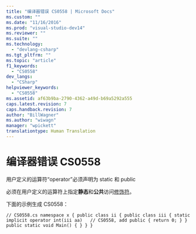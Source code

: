 ```yaml
---
title: "编译器错误 CS0558 | Microsoft Docs"
ms.custom: ""
ms.date: "11/16/2016"
ms.prod: "visual-studio-dev14"
ms.reviewer: ""
ms.suite: ""
ms.technology: 
  - "devlang-csharp"
ms.tgt_pltfrm: ""
ms.topic: "article"
f1_keywords: 
  - "CS0558"
dev_langs: 
  - "CSharp"
helpviewer_keywords: 
  - "CS0558"
ms.assetid: af63b9ba-2790-4362-a49d-b69a5292a555
caps.latest.revision: 7
caps.handback.revision: 7
author: "BillWagner"
ms.author: "wiwagn"
manager: "wpickett"
translationtype: Human Translation
---
```

# 编译器错误 CS0558
用户定义的运算符“operator”必须声明为 static 和 public  
  
 必须在用户定义的运算符上指定**静态**和**公共**访问[修饰符](../../csharp/language-reference/keywords/modifiers.md)。  
  
 下面的示例生成 CS0558：  
  
```  
// CS0558.cs namespace x { public class ii { public class iii { static implicit operator int(iii aa)   // CS0558, add public { return 0; } } public static void Main() { } } }  
```